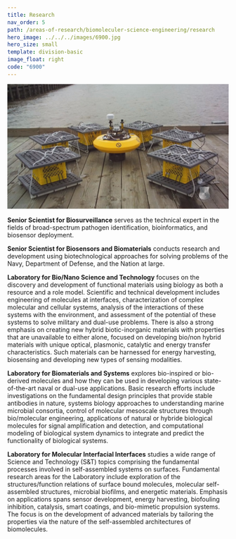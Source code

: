```yaml
---
title: Research
nav_order: 5
path: /areas-of-research/biomoleculer-science-engineering/research
hero_image: ../../../images/6900.jpg
hero_size: small
template: division-basic
image_float: right
code: "6900"
---
```

![MFC](../../../images/MFC.jpg)

**Senior Scientist for Biosurveillance** serves as the technical expert in the fields of broad-spectrum pathogen identification, bioinformatics, and biosensor deployment.
 
**Senior Scientist for Biosensors and Biomaterials** conducts research and development using biotechnological approaches for solving problems of the Navy, Department of Defense, and the Nation at large.
 
**Laboratory for Bio/Nano Science and Technology** focuses on the discovery and development of functional materials using biology as both a resource and a role model. Scientific and technical development includes engineering of molecules at interfaces, characterization of complex molecular and cellular systems, analysis of the interactions of these systems with the environment, and assessment of the potential of these systems to solve military and dual-use problems. There is also a strong emphasis on creating new hybrid biotic-inorganic materials with properties that are unavailable to either alone, focused on developing bio/non hybrid materials with unique optical, plasmonic, catalytic and energy transfer characteristics. Such materials can be harnessed for energy harvesting, biosensing and developing new types of sensing modalities. 

**Laboratory for Biomaterials and Systems** explores bio-inspired or bio-derived molecules and how they can be used in developing various state-of-the-art naval or dual-use applications. Basic research efforts include investigations on the fundamental design principles that provide stable antibodies in nature, systems biology approaches to understanding marine microbial consortia, control of molecular mesoscale structures through bio/molecular engineering, applications of natural or hybride biological molecules for signal amplification and detection, and computational modeling of biological system dynamics to integrate and predict the functionality of biological systems.
 
**Laboratory for Molecular Interfacial Interfaces** studies a wide range of Science and Technology (S&T) topics comprising the fundamental processes involved in self-assembled systems on surfaces. Fundamental research areas for the Laboratory include exploration of the structures/function relations of surface bound molecules, molecular self-assembled structures, microbial biofilms, and energetic materials. Emphasis on applications spans sensor development, energy harvesting, biofouling inhibition, catalysis, smart coatings, and bio-mimetic propulsion systems. The focus is on the development of advanced materials by tailoring the properties via the nature of the self-assembled architectures of biomolecules.
